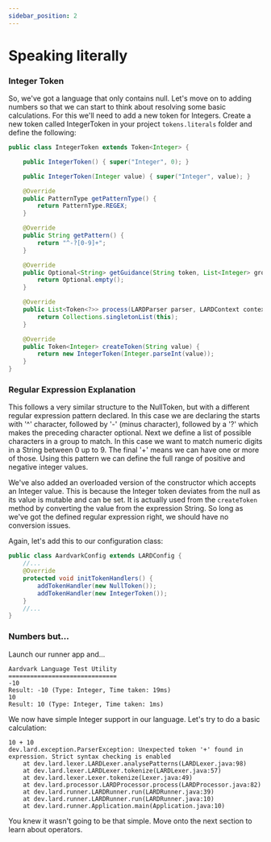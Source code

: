 ```yaml
---
sidebar_position: 2
---
```

# Speaking literally
### Integer Token
So, we've got a language that only contains null. Let's move on to adding numbers so that we can start to think
about resolving some basic calculations. For this we'll need to add a new token for Integers. Create a new token
called IntegerToken in your project ``tokens.literals`` folder and define the following:
```java
public class IntegerToken extends Token<Integer> {

    public IntegerToken() { super("Integer", 0); }

    public IntegerToken(Integer value) { super("Integer", value); }

    @Override
    public PatternType getPatternType() {
        return PatternType.REGEX;
    }

    @Override
    public String getPattern() {
        return "^-?[0-9]+";
    }

    @Override
    public Optional<String> getGuidance(String token, List<Integer> groupsCount) {
        return Optional.empty();
    }

    @Override
    public List<Token<?>> process(LARDParser parser, LARDContext context, LARDConfig config) {
        return Collections.singletonList(this);
    }

    @Override
    public Token<Integer> createToken(String value) {
        return new IntegerToken(Integer.parseInt(value));
    }
}
```
### Regular Expression Explanation
This follows a very similar structure to the NullToken, but with a different regular expression pattern declared. In
this case we are declaring the starts with '^' character, followed by '-' (minus character), followed by a '?' which
makes the preceding character optional. Next we define a list of possible characters in a group to match. In this case
we want to match numeric digits in a String between 0 up to 9. The final '+' means we can have one or more of those.
Using this pattern we can define the full range of positive and negative integer values.

We've also added an overloaded version of the constructor which accepts an Integer value. This is because the Integer
token deviates from the null as its value is mutable and can be set. It is actually used from the ``createToken``
method by converting the value from the expression String. So long as we've got the defined regular expression right,
we should have no conversion issues.

Again, let's add this to our configuration class:
```java
public class AardvarkConfig extends LARDConfig {
    //...
    @Override
    protected void initTokenHandlers() {
        addTokenHandler(new NullToken());
        addTokenHandler(new IntegerToken());
    }
    //...
}
```
### Numbers but...
Launch our runner app and...
```
Aardvark Language Test Utility
==============================
-10
Result: -10 (Type: Integer, Time taken: 19ms)
10
Result: 10 (Type: Integer, Time taken: 1ms)
```
We now have simple Integer support in our language. Let's try to do a basic calculation:
```
10 + 10
dev.lard.exception.ParserException: Unexpected token '+' found in expression. Strict syntax checking is enabled
	at dev.lard.lexer.LARDLexer.analysePatterns(LARDLexer.java:98)
	at dev.lard.lexer.LARDLexer.tokenize(LARDLexer.java:57)
	at dev.lard.lexer.Lexer.tokenize(Lexer.java:49)
	at dev.lard.processor.LARDProcessor.process(LARDProcessor.java:82)
	at dev.lard.runner.LARDRunner.run(LARDRunner.java:39)
	at dev.lard.runner.LARDRunner.run(LARDRunner.java:10)
	at dev.lard.runner.Application.main(Application.java:10)
```
You knew it wasn't going to be that simple. Move onto the next section to learn about operators.
